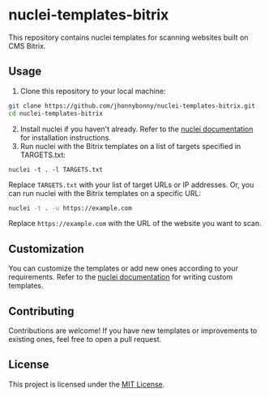 # nuclei-templates-bitrix
This repository contains nuclei templates for scanning websites built on CMS Bitrix.
## Usage
1. Clone this repository to your local machine:
```bash
git clone https://github.com/jhonnybonny/nuclei-templates-bitrix.git
cd nuclei-templates-bitrix
```
2. Install nuclei if you haven't already. Refer to the [nuclei documentation](https://nuclei.projectdiscovery.io/docs/installation/) for installation instructions.
3. Run nuclei with the Bitrix templates on a list of targets specified in TARGETS.txt:
```bash\n"
nuclei -t . -l TARGETS.txt
```
Replace `TARGETS.txt` with your list of target URLs or IP addresses.
Or, you can run nuclei with the Bitrix templates on a specific URL:
```bash
nuclei -t . -u https://example.com
```
Replace `https://example.com` with the URL of the website you want to scan.
## Customization
You can customize the templates or add new ones according to your requirements. Refer to the [nuclei documentation](https://nuclei.projectdiscovery.io/docs/writing-templates/) for writing custom templates.
## Contributing
Contributions are welcome! If you have new templates or improvements to existing ones, feel free to open a pull request.
## License
This project is licensed under the [MIT License](LICENSE).
